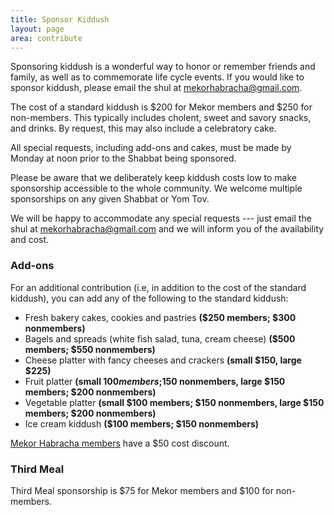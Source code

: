 ```yaml
---
title: Sponsor Kiddush
layout: page
area: contribute
---
```


Sponsoring kiddush is a wonderful way to honor or remember friends and family, as well as to commemorate life cycle events.  If you would like to sponsor kiddush, please email the shul at mekorhabracha@gmail.com.

The cost of a standard kiddush is $200 for Mekor members and $250 for non-members. This typically includes cholent, sweet and savory snacks, and drinks. By request, this may also include a celebratory cake.

All special requests, including add-ons and cakes, must be made by Monday at noon prior to the Shabbat being sponsored.

Please be aware that we deliberately keep kiddush costs low to make sponsorship accessible to the whole community. We welcome multiple sponsorships on any given Shabbat or Yom Tov.

We will be happy to accommodate any special requests --- just email the shul at mekorhabracha@gmail.com and we will inform you of the availability and cost.

### Add-ons

For an additional contribution (i.e, in addition to the cost of the standard kiddush), you can add any of the following to the standard kiddush:

- Fresh bakery cakes, cookies and pastries **($250 members; $300 nonmembers)**
- Bagels and spreads (white fish salad, tuna, cream cheese) **($500 members; $550 nonmembers)**
- Cheese platter with fancy cheeses and crackers **(small $150, large $225)**
- Fruit platter **(small $100 members;$150 nonmembers, large $150 members; $200 nonmembers)**
- Vegetable platter **(small $100 members; $150 nonmembers, large $150 members; $200 nonmembers)**
- Ice cream kiddush **($100 members; $150 nonmembers)**

[Mekor Habracha members]({{site.url}}/about/become-member.html) have a $50 cost discount.

### Third Meal

Third Meal sponsorship is $75 for Mekor members and $100 for non-members.
